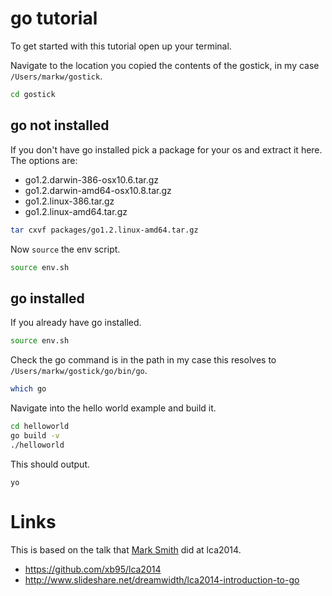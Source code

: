 # go tutorial

To get started with this tutorial open up your terminal.

Navigate to the location you copied the contents of the gostick, in my
case `/Users/markw/gostick`.

```bash
cd gostick
```

## go not installed

If you don't have go installed pick a package for your os and extract it here. The options are:

* go1.2.darwin-386-osx10.6.tar.gz
* go1.2.darwin-amd64-osx10.8.tar.gz
* go1.2.linux-386.tar.gz
* go1.2.linux-amd64.tar.gz

```bash
tar cxvf packages/go1.2.linux-amd64.tar.gz
```

Now `source` the env script.

```bash
source env.sh
```

## go installed

If you already have go installed.

```bash
source env.sh
```

Check the go command is in the path in my case this resolves to
`/Users/markw/gostick/go/bin/go`.

```bash
which go
```

Navigate into the hello world example and build it.

```bash
cd helloworld
go build -v
./helloworld
```

This should output.

```
yo
```

# Links

This is based on the talk that [Mark Smith](https://twitter.com/zorkian) did at lca2014.

* https://github.com/xb95/lca2014
* http://www.slideshare.net/dreamwidth/lca2014-introduction-to-go
